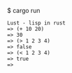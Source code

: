 $ cargo run

```
Lust - lisp in rust
=> (+ 10 20)
=> 30
=> (> 1 2 3 4)
=> false
=> (< 1 2 3 4)
=> true
=>
```
